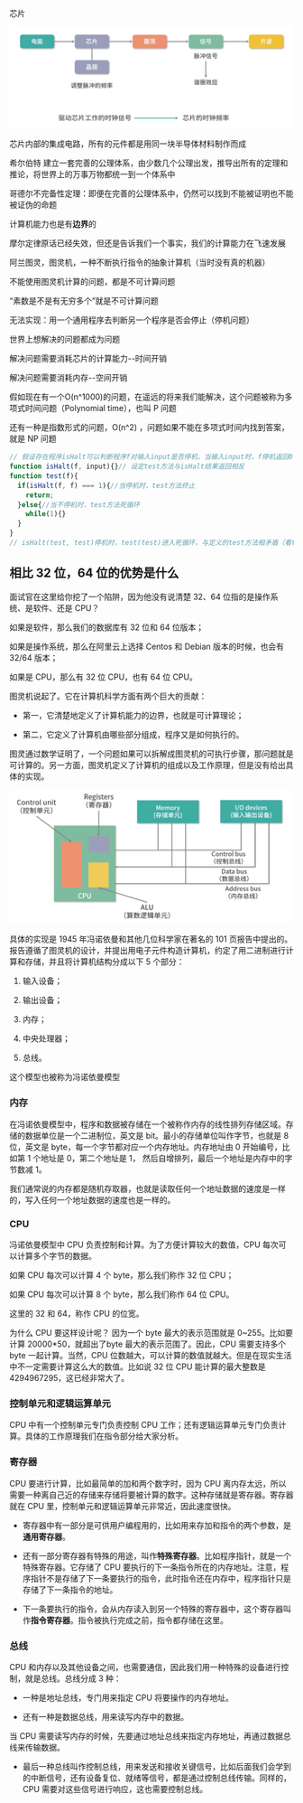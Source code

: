 芯片

![image-20200909234108292](../media/image-20200909234108292.png)

芯片内部的集成电路，所有的元件都是用同一块半导体材料制作而成

希尔伯特
建立一套完善的公理体系，由少数几个公理出发，推导出所有的定理和推论，将世界上的万事万物都统一到一个体系中

哥德尔不完备性定理：即便在完善的公理体系中，仍然可以找到不能被证明也不能被证伪的命题

计算机能力也是有**边界**的

摩尔定律原话已经失效，但还是告诉我们一个事实，我们的计算能力在飞速发展

阿兰图灵，图灵机，一种不断执行指令的抽象计算机（当时没有真的机器）

不能使用图灵机计算的问题，都是不可计算问题

“素数是不是有无穷多个”就是不可计算问题

无法实现：用一个通用程序去判断另一个程序是否会停止（停机问题）

世界上想解决的问题都成为问题

解决问题需要消耗芯片的计算能力--时间开销

解决问题需要消耗内存--空间开销

假如现在有一个O(n^1000)的问题，在遥远的将来我们能解决，这个问题被称为多项式时间问题（Polynomial time），也叫 P 问题

还有一种是指数形式的问题，O(n^2) ，问题如果不能在多项式时间内找到答案，就是 NP 问题

```javascript
// 假设存在程序isHalt可以判断程序f对输入input是否停机，当输入input时，f停机返回0；当输入input时，f不停机返回1
function isHalt(f, input){}// 设定test方法与isHalt结果返回相反
function test(f){ 
  if(isHalt(f, f) === 1){//当停机时，test方法终止 
    return; 
  }else{//当不停机时，test方法死循环 
    while(1){} 
  }
}
// isHalt(test, test)停机时，test(test)进入死循环，与定义的test方法相矛盾（看test代码会直接return）isHalt(test, test)不停机时，test(test)停机，与定义的test方法相矛盾（看test代码会进入死循环）
```

## 相比 32 位，64 位的优势是什么

面试官在这里给你挖了一个陷阱，因为他没有说清楚 32、64 位指的是操作系统、是软件、还是 CPU？

如果是软件，那么我们的数据库有 32 位和 64 位版本；

如果是操作系统，那么在阿里云上选择 Centos 和 Debian 版本的时候，也会有 32/64 版本；

如果是 CPU，那么有 32 位 CPU，也有 64 位 CPU。

图灵机说起了。它在计算机科学方面有两个巨大的贡献：

- 第一，它清楚地定义了计算机能力的边界，也就是可计算理论；

- 第二，它定义了计算机由哪些部分组成，程序又是如何执行的。

图灵通过数学证明了，一个问题如果可以拆解成图灵机的可执行步骤，那问题就是可计算的。另一方面，图灵机定义了计算机的组成以及工作原理，但是没有给出具体的实现。

![image-20200910002811887](../media/image-20200910002811887.png)

具体的实现是 1945 年冯诺依曼和其他几位科学家在著名的 101 页报告中提出的。报告遵循了图灵机的设计，并提出用电子元件构造计算机，约定了用二进制进行计算和存储，并且将计算机结构分成以下 5 个部分：

1. 输入设备；

2. 输出设备；

3. 内存；

4. 中央处理器；

5. 总线。

这个模型也被称为冯诺依曼模型

### 内存

在冯诺依曼模型中，程序和数据被存储在一个被称作内存的线性排列存储区域。存储的数据单位是一个二进制位，英文是 bit。最小的存储单位叫作字节，也就是 8 位，英文是 byte，每一个字节都对应一个内存地址。内存地址由 0 开始编号，比如第 1 个地址是 0，第二个地址是 1， 然后自增排列，最后一个地址是内存中的字节数减 1。

我们通常说的内存都是随机存取器，也就是读取任何一个地址数据的速度是一样的，写入任何一个地址数据的速度也是一样的。

### CPU

冯诺依曼模型中 CPU 负责控制和计算。为了方便计算较大的数值，CPU 每次可以计算多个字节的数据。

如果 CPU 每次可以计算 4 个 byte，那么我们称作 32 位 CPU；

如果 CPU 每次可以计算 8 个 byte，那么我们称作 64 位 CPU。

这里的 32 和 64，称作 CPU 的位宽。

为什么 CPU 要这样设计呢？ 因为一个 byte 最大的表示范围就是 0~255。比如要计算 20000*50，就超出了byte 最大的表示范围了。因此，CPU 需要支持多个 byte 一起计算。当然，CPU 位数越大，可以计算的数值就越大。但是在现实生活中不一定需要计算这么大的数值。比如说 32 位 CPU 能计算的最大整数是 4294967295，这已经非常大了。

### 控制单元和逻辑运算单元

CPU 中有一个控制单元专门负责控制 CPU 工作；还有逻辑运算单元专门负责计算。具体的工作原理我们在指令部分给大家分析。

### 寄存器

CPU 要进行计算，比如最简单的加和两个数字时，因为 CPU 离内存太远，所以需要一种离自己近的存储来存储将要被计算的数字。这种存储就是寄存器。寄存器就在 CPU 里，控制单元和逻辑运算单元非常近，因此速度很快。

- 寄存器中有一部分是可供用户编程用的，比如用来存加和指令的两个参数，是**通用寄存器**。

- 还有一部分寄存器有特殊的用途，叫作**特殊寄存器**。比如程序指针，就是一个特殊寄存器。它存储了 CPU 要执行的下一条指令所在的内存地址。注意，程序指针不是存储了下一条要执行的指令，此时指令还在内存中，程序指针只是存储了下一条指令的地址。

- 下一条要执行的指令，会从内存读入到另一个特殊的寄存器中，这个寄存器叫作**指令寄存器**。指令被执行完成之前，指令都存储在这里。

### 总线

CPU 和内存以及其他设备之间，也需要通信，因此我们用一种特殊的设备进行控制，就是总线。总线分成 3 种：

- 一种是地址总线，专门用来指定 CPU 将要操作的内存地址。

- 还有一种是数据总线，用来读写内存中的数据。

当 CPU 需要读写内存的时候，先要通过地址总线来指定内存地址，再通过数据总线来传输数据。

- 最后一种总线叫作控制总线，用来发送和接收关键信号，比如后面我们会学到的中断信号，还有设备复位、就绪等信号，都是通过控制总线传输。同样的，CPU 需要对这些信号进行响应，这也需要控制总线。